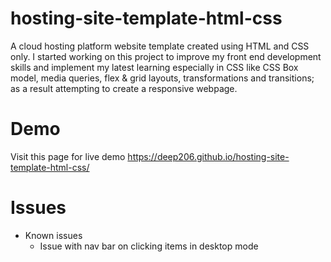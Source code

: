 # hosting-site-template-html-css
 A cloud hosting platform website template created using HTML and CSS only. I started working on this project to improve my front end development skills and implement my latest learning especially in CSS like CSS Box model, media queries, flex & grid layouts, transformations and transitions; as a result attempting to create a responsive webpage.

# Demo

Visit this page for live demo https://deep206.github.io/hosting-site-template-html-css/

# Issues

- Known issues
  - Issue with nav bar on clicking items in desktop mode

